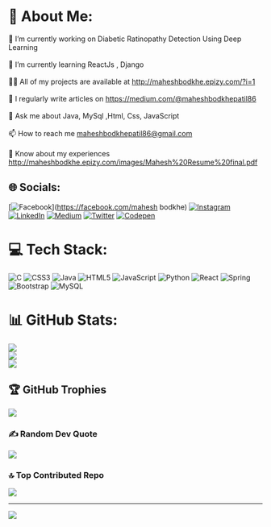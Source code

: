 # 💫 About Me:
🔭 I’m currently working on Diabetic Ratinopathy Detection Using Deep Learning<br><br>🌱 I’m currently learning ReactJs , Django<br><br>👨‍💻 All of my projects are available at http://maheshbodkhe.epizy.com/?i=1<br><br>📝 I regularly write articles on https://medium.com/@maheshbodkhepatil86<br><br>💬 Ask me about Java, MySql ,Html, Css, JavaScript<br><br>📫 How to reach me maheshbodkhepatil86@gmail.com<br><br>📄 Know about my experiences http://maheshbodkhe.epizy.com/images/Mahesh%20Resume%20final.pdf


## 🌐 Socials:
[![Facebook](https://img.shields.io/badge/Facebook-%231877F2.svg?logo=Facebook&logoColor=white)](https://facebook.com/mahesh bodkhe) [![Instagram](https://img.shields.io/badge/Instagram-%23E4405F.svg?logo=Instagram&logoColor=white)]() [![LinkedIn](https://img.shields.io/badge/LinkedIn-%230077B5.svg?logo=linkedin&logoColor=white)]((https://www.linkedin.com/in/mahesh-bodkhe-494909241/)) [![Medium](https://img.shields.io/badge/Medium-12100E?logo=medium&logoColor=white)](https://medium.com/@maheshbodkhepatil86) [![Twitter](https://img.shields.io/badge/Twitter-%231DA1F2.svg?logo=Twitter&logoColor=white)](https://twitter.com/Maheshbodkhe66) [![Codepen](https://img.shields.io/badge/Codepen-000000?style=for-the-badge&logo=codepen&logoColor=white)](https://codepen.io/Maheshbodkhe66) 

# 💻 Tech Stack:
![C](https://img.shields.io/badge/c-%2300599C.svg?style=for-the-badge&logo=c&logoColor=white) ![CSS3](https://img.shields.io/badge/css3-%231572B6.svg?style=for-the-badge&logo=css3&logoColor=white) ![Java](https://img.shields.io/badge/java-%23ED8B00.svg?style=for-the-badge&logo=java&logoColor=white) ![HTML5](https://img.shields.io/badge/html5-%23E34F26.svg?style=for-the-badge&logo=html5&logoColor=white) ![JavaScript](https://img.shields.io/badge/javascript-%23323330.svg?style=for-the-badge&logo=javascript&logoColor=%23F7DF1E) ![Python](https://img.shields.io/badge/python-3670A0?style=for-the-badge&logo=python&logoColor=ffdd54) ![React](https://img.shields.io/badge/react-%2320232a.svg?style=for-the-badge&logo=react&logoColor=%2361DAFB) ![Spring](https://img.shields.io/badge/spring-%236DB33F.svg?style=for-the-badge&logo=spring&logoColor=white) ![Bootstrap](https://img.shields.io/badge/bootstrap-%23563D7C.svg?style=for-the-badge&logo=bootstrap&logoColor=white) ![MySQL](https://img.shields.io/badge/mysql-%2300f.svg?style=for-the-badge&logo=mysql&logoColor=white)
# 📊 GitHub Stats:
![](https://github-readme-stats.vercel.app/api?username=maheshbodkhe66&theme=dark&hide_border=false&include_all_commits=false&count_private=false)<br/>
![](https://github-readme-streak-stats.herokuapp.com/?user=maheshbodkhe66&theme=dark&hide_border=false)<br/>
![](https://github-readme-stats.vercel.app/api/top-langs/?username=maheshbodkhe66&theme=dark&hide_border=false&include_all_commits=false&count_private=false&layout=compact)

## 🏆 GitHub Trophies
![](https://github-profile-trophy.vercel.app/?username=maheshbodkhe66&theme=chalk&no-frame=false&no-bg=true&margin-w=4)

### ✍️ Random Dev Quote
![](https://quotes-github-readme.vercel.app/api?type=horizontal&theme=dark)

### 🔝 Top Contributed Repo
![](https://github-contributor-stats.vercel.app/api?username=maheshbodkhe66&limit=5&theme=dark&combine_all_yearly_contributions=true)

---
[![](https://visitcount.itsvg.in/api?id=maheshbodkhe66&icon=0&color=0)](https://visitcount.itsvg.in)

<!-- Proudly created with GPRM ( https://gprm.itsvg.in ) -->
